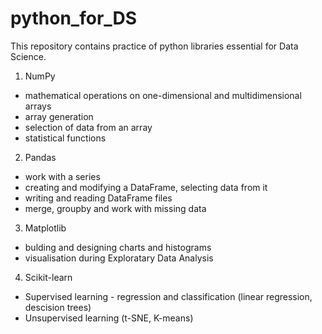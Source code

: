 # python_for_DS

This repository contains practice of python libraries essential for Data Science.

1. NumPy
- mathematical operations on one-dimensional and multidimensional arrays
- array generation
- selection of data from an array
- statistical functions

2. Pandas
- work with a series
- creating and modifying a DataFrame, selecting data from it
- writing and reading DataFrame files
- merge, groupby and work with missing data

3. Matplotlib
- bulding and designing charts and histograms
- visualisation during Exploratary Data Analysis

4. Scikit-learn
- Supervised learning - regression and classification
(linear regression, descision trees)
- Unsupervised learning (t-SNE, K-means)


